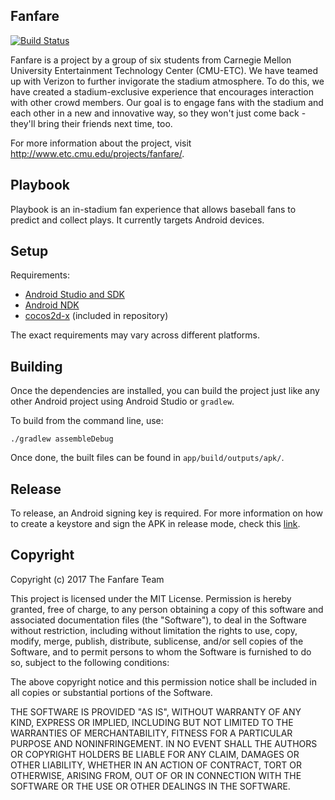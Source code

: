 Fanfare
-------

[![Build Status](https://travis-ci.org/Fanfare-ETC/playbook.svg?branch=master)](https://travis-ci.org/Fanfare-ETC/playbook)

Fanfare is a project by a group of six students from Carnegie Mellon University
Entertainment Technology Center (CMU-ETC). We have teamed up with Verizon to
further invigorate the stadium atmosphere. To do this, we have created a
stadium-exclusive experience that encourages interaction with other crowd
members. Our goal is to engage fans with the stadium and each other in a new
and innovative way, so they won't just come back - they'll bring their friends
next time, too.

For more information about the project, visit http://www.etc.cmu.edu/projects/fanfare/.

Playbook
--------

Playbook is an in-stadium fan experience that allows baseball fans to predict
and collect plays. It currently targets Android devices.

Setup
-----

Requirements:

- [Android Studio and SDK](https://developer.android.com/studio/index.html)
- [Android NDK](https://developer.android.com/ndk/index.html)
- [cocos2d-x](http://www.cocos2d-x.org/) (included in repository)

The exact requirements may vary across different platforms.

Building
--------

Once the dependencies are installed, you can build the project just like any
other Android project using Android Studio or `gradlew`.

To build from the command line, use:

    ./gradlew assembleDebug

Once done, the built files can be found in `app/build/outputs/apk/`.

Release
-------

To release, an Android signing key is required. For more information on how to
create a keystore and sign the APK in release mode, check this
[link](https://developer.android.com/studio/publish/app-signing.html#release-mode).

Copyright
---------

Copyright (c) 2017 The Fanfare Team

This project is licensed under the MIT License. Permission is hereby granted,
free of charge, to any person obtaining a copy of this software and associated
documentation files (the "Software"), to deal in the Software without
restriction, including without limitation the rights to use, copy, modify,
merge, publish, distribute, sublicense, and/or sell copies of the Software, and
to permit persons to whom the Software is furnished to do so, subject to the
following conditions: 

The above copyright notice and this permission notice shall be included in 
all copies or substantial portions of the Software. 

THE SOFTWARE IS PROVIDED "AS IS", WITHOUT WARRANTY OF ANY KIND, EXPRESS OR 
IMPLIED, INCLUDING BUT NOT LIMITED TO THE WARRANTIES OF MERCHANTABILITY, 
FITNESS FOR A PARTICULAR PURPOSE AND NONINFRINGEMENT. IN NO EVENT SHALL THE 
AUTHORS OR COPYRIGHT HOLDERS BE LIABLE FOR ANY CLAIM, DAMAGES OR OTHER 
LIABILITY, WHETHER IN AN ACTION OF CONTRACT, TORT OR OTHERWISE, ARISING FROM, 
OUT OF OR IN CONNECTION WITH THE SOFTWARE OR THE USE OR OTHER DEALINGS IN 
THE SOFTWARE. 


